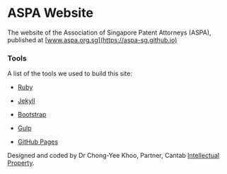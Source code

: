 # ASPA Website

The website of the Association of Singapore Patent Attorneys (ASPA), published at [www.aspa.org.sg](https://aspa-sg.github.io)

### Tools

A list of the tools we used to build this site:

* [Ruby](https://www.ruby-lang.org)

* [Jekyll](https://jekyllrb.com)

* [Bootstrap](https://getbootstrap.com)

* [Gulp](https://gulpjs.com)

* [GitHub Pages](https://pages.github.com)

Designed and coded by Dr Chong-Yee Khoo, Partner, Cantab [Intellectual Property](https://www.cantab-ip.com).
